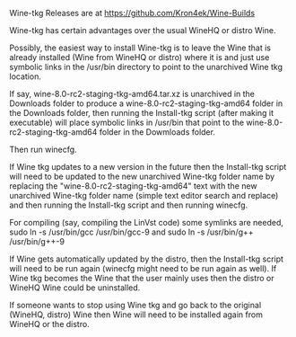 Wine-tkg Releases are at https://github.com/Kron4ek/Wine-Builds

Wine-tkg has certain advantages over the usual WineHQ or distro Wine.

Possibly, the easiest way to install Wine-tkg is to leave the Wine that is already installed (Wine from WineHQ or distro) where it is and just use 
symbolic links in the /usr/bin directory to point to the unarchived Wine tkg location.

If say, wine-8.0-rc2-staging-tkg-amd64.tar.xz is unarchived in the Downloads folder to produce a wine-8.0-rc2-staging-tkg-amd64 folder in the Downloads folder, then running the Install-tkg script (after making it executable) will place symbolic links in /usr/bin that point to the wine-8.0-rc2-staging-tkg-amd64 folder in the Dowmloads folder.

Then run winecfg.

If Wine tkg updates to a new version in the future then the Install-tkg script will need to be updated to the new unarchived Wine-tkg folder name by replacing the "wine-8.0-rc2-staging-tkg-amd64" text with the new unarchived Wine-tkg folder name (simple text editor search and replace) and then running the Install-tkg script and then running winecfg.

For compiling (say, compiling the LinVst code) some symlinks are needed, sudo ln -s /usr/bin/gcc /usr/bin/gcc-9 and sudo ln -s /usr/bin/g++ /usr/bin/g++-9

If Wine gets automatically updated by the distro, then the Install-tkg script will need to be run again (winecfg might need to be run again as well).
If Wine tkg becomes the Wine that the user mainly uses then the distro or WineHQ Wine could be uninstalled.

If someone wants to stop using Wine tkg and go back to the original (WineHQ, distro) Wine then Wine will need to be installed again from WineHQ or the distro.


